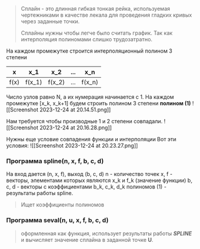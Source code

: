>Сплайн - это длинная гибкая тонкая рейка, используемая чертежниками в качестве лекала для проведения гладких кривых через заданные точки.
>
>Сплайны нужны чтобы легче было считать график. Так как интерполяция полиномами слишко трудозатратно.

На каждом промежутке строится интерполяционный полином 3 степени

| x | x_1 | x_2 | ... | x_n |
|---------|-----------|-----------|-----|-------|
| f(x)    | f(x_1)    | f(x_2)    | ... | f(x_n)|

Число узлов равно N, а их нумерация начинается с 1. На каждом промежутке [x_k, x_k+1] будем строить полином 3 степени
**полином (1)**
![[Screenshot 2023-12-24 at 20.14.51.png]]

Нам требуется чтобы производные 1 и 2 степени совпадали. 
![[Screenshot 2023-12-24 at 20.16.28.png]]


Нужны еще условие совпадения функции и интерполяции
Вот эти условия:
![[Screenshot 2023-12-24 at 20.23.27.png]]

### Программа spline(n, x, f, b, c, d)
На вход дается (n, x, f), выход (b, c, d)
n - количество точек
x, f - векторы, элементами которых являются x_k и f_k (значение функции)
b, c, d - векторы с коэффициентами b_k, c_k, d_k полиномов (1) - результаты работы spline.
> Ищет коэффициенты полиномов

### Программа seval(n, u, x, f, b, c, d)

> оформленная как функция, использует результаты работы **_SPLINE_** и вычисляет значение сплайна в заданной точке **U**.
